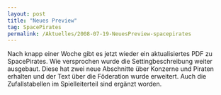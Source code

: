 ```yaml
---
layout: post
title: "Neues Preview"
tag: SpacePirates
permalink: /Aktuelles/2008-07-19-NeuesPreview-spacepirates
---
```


Nach knapp einer Woche gibt es jetzt wieder ein aktualisiertes PDF zu SpacePirates. Wie versprochen wurde die Settingbeschreibung weiter ausgebaut. Diese hat zwei neue Abschnitte über Konzerne und Piraten erhalten und der Text über die Föderation wurde erweitert. Auch die Zufallstabellen im Spielleiterteil sind ergänzt worden.

